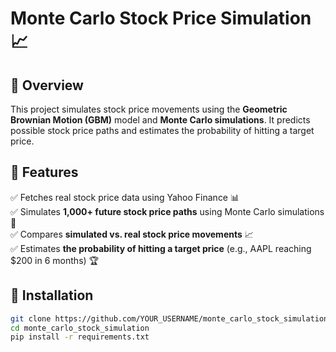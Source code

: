 # Monte Carlo Stock Price Simulation 📈

## 🔹 Overview

This project simulates stock price movements using the **Geometric Brownian Motion (GBM)** model and **Monte Carlo simulations**. It predicts possible stock price paths and estimates the probability of hitting a target price.

## 🔹 Features

✅ Fetches real stock price data using Yahoo Finance 📊  
✅ Simulates **1,000+ future stock price paths** using Monte Carlo simulations 🎲  
✅ Compares **simulated vs. real stock price movements** 📈  
✅ Estimates **the probability of hitting a target price** (e.g., AAPL reaching $200 in 6 months) 🏆

## 🔹 Installation

```bash
git clone https://github.com/YOUR_USERNAME/monte_carlo_stock_simulation.git
cd monte_carlo_stock_simulation
pip install -r requirements.txt
```
